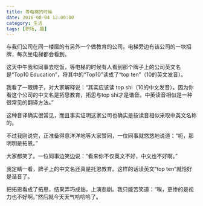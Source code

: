 ```yaml
---
title: 等电梯的时候
date: 2016-08-04 12:00:00
category: 生活
tags: [职场, 趣]
---
```


与我们公司在同一楼层的有另外一个做教育的公司。电梯旁边有该公司的一块招牌，每次坐电梯都会看到。

<!--more-->

这天中午我和同事去吃饭，等电梯的时候有人看到那个牌子上的公司英文名是“Top10 Education”，将其中的“Top10”读成了“top ten”（10的英文发音）。

我看了一眼牌子，对大家解释说：“其实应该读 top shi（10的中文发音）。因为你看这个公司的中文名是拓思教育，拓思与top shi才是谐音。中英读音相似是一种很常见的翻译方法。”

这种音译确实很常见，而且事实证明这家公司也确实是按读音相似来取中英文名称的。

不过我刚说完，正准备得意洋洋地等大家赞同，一位同事就悠悠地说道：“呃，那明明是拓恩。”

大家都笑了。一位同事边笑边说：“看来你不仅英文不好，中文也不好啊。”

我定睛一看，牌子上的中文名还真是托恩教育。这样的话读英文“top ten”就恰好是谐音了。

把拓恩看成了拓思，结果弄巧成拙，上演悲剧。我只能苦笑道：“唉，更惨的是视力也不好啊。”然后就今天天气哈哈哈了。